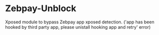 # Zebpay-Unblock
Xposed module to bypass Zebpay app xposed detection. ('app has been hooked by third party app, please unistall hooking app and retry' error)
